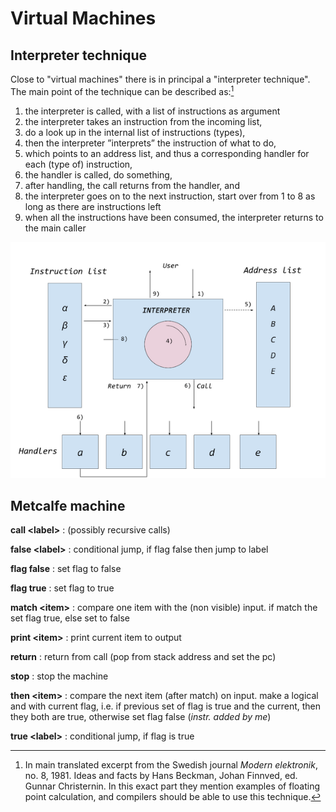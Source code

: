# Virtual Machines

## Interpreter technique

Close to "virtual machines" there is in principal a "interpreter technique".
The main point of the technique can be described as:[^5]

[^5]: In main translated excerpt from the Swedish journal *Modern elektronik*, no. 8, 1981.
Ideas and facts by Hans Beckman, Johan Finnved, ed. Gunnar Christernin. In this exact part
they mention examples of floating point calculation, and compilers should be able to use
this technique.

1. the interpreter is called, with a list of instructions as argument
2. the interpreter takes an instruction from the incoming list,
3. do a look up in the internal list of instructions (types),
4. then the interpreter ”interprets” the instruction of what to do,
5. which points to an address list, and thus a corresponding handler for each (type of) instruction,
6. the handler is called, do something,
7. after handling, the call returns from the handler, and
8. the interpreter goes on to the next instruction, start over from 1 to 8 as long as there are instructions left
9. when all the instructions have been consumed, the interpreter returns to the main caller

![Principles of an interpreter technique](../assets/images/interpreter.png)


## Metcalfe machine

__call &lt;label&gt;__
: (possibly recursive calls)

__false &lt;label&gt;__
: conditional jump, if flag false then jump to label

__flag false__
: set flag to false

__flag true__
: set flag to true

__match &lt;item&gt;__
: compare one item with the (non visible) input.
if match the set flag true, else set to false

__print &lt;item&gt;__
: print current item to output

__return__
: return from call (pop from stack address and set the pc)

__stop__
: stop the machine

__then &lt;item&gt;__
: compare the next item (after match) on input. make a logical and with current flag,
i.e. if previous set of flag is true and the current, then they both are true,
otherwise set flag false (*instr. added by me*)

__true &lt;label&gt;__
: conditional jump, if flag is true

